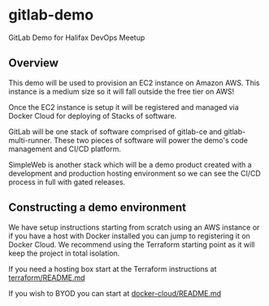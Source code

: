 # gitlab-demo
GitLab Demo for Halifax DevOps Meetup

## Overview
This demo will be used to provision an EC2 instance on Amazon AWS. This instance is a medium size so it will fall outside the free tier on AWS!

Once the EC2 instance is setup it will be registered and managed via Docker Cloud for deploying of Stacks of software.

GitLab will be one stack of software comprised of gitlab-ce and gitlab-multi-runner. These two pieces of software will power the demo's code management and CI/CD platform.

SimpleWeb is another stack which will be a demo product created with a development and production hosting environment so we can see the CI/CD process in full with gated releases.

## Constructing a demo environment
We have setup instructions starting from scratch using an AWS instance or if you have a host with Docker installed you can jump to registering it on Docker Cloud. We recommend using the Terraform starting point as it will keep the project in total isolation.

If you need a hosting box start at the Terraform instructions at
  [terraform/README.md](https://github.com/nsgov/gitlab-demo/blob/master/terraform/README.md#terraform-host)

If you wish to BYOD you can start at
  [docker-cloud/README.md](https://github.com/nsgov/gitlab-demo/tree/master/docker-cloud#docker-cloud-setup)
  
